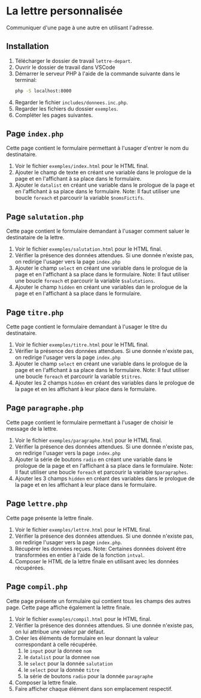 La lettre personnalisée
=======================
Communiquer d'une page à une autre en utilisant l'adresse.

Installation
------------
1. Télécharger le dossier de travail `lettre-depart`.
1. Ouvrir le dossier de travail dans VSCode
1. Démarrer le serveur PHP à l'aide de la commande suivante dans le terminal:
    ```cmd
    php -S localhost:8000
    ```
1. Regarder le fichier `includes/donnees.inc.php`.
1. Regarder les fichiers du dossier `exemples`.
1. Compléter les pages suivantes.

Page `index.php`
----------------
Cette page contient le formulaire permettant à l'usager d'entrer le nom du destinataire.
1. Voir le fichier `exemples/index.html` pour le HTML final.
1. Ajouter le champ de texte en créant une variable dans le prologue de la page et en l'affichant à sa place dans le formulaire.
1. Ajouter le `datalist` en créant une variable dans le prologue de la page et en l'affichant à sa place dans le formulaire. Note: Il faut utiliser une boucle `foreach` et parcourir la variable `$nomsFictifs`.

Page `salutation.php`
---------------------
Cette page contient le formulaire demandant à l'usager comment saluer le destinataire de la lettre.
1. Voir le fichier `exemples/salutation.html` pour le HTML final.
1. Vérifier la présence des données attendues. Si une donnée n'existe pas, on redirige l'usager vers la page `index.php`
1. Ajouter le champ `select` en créant une variable dans le prologue de la page et en l'affichant à sa place dans le formulaire. Note: Il faut utiliser une boucle `foreach` et parcourir la variable `$salutations`.
1. Ajouter le champ `hidden` en créant une variables dan le prologue de la page et en l'affichant à sa place dans le formulaire.

Page `titre.php`
----------------
Cette page contient le formulaire demandant à l'usager le titre du destinataire.
1. Voir le fichier `exemples/titre.html` pour le HTML final.
1. Vérifier la présence des données attendues. Si une donnée n'existe pas, on redirige l'usager vers la page `index.php`
1. Ajouter le champ `select` en créant une variable dans le prologue de la page et en l'affichant à sa place dans le formulaire. Note: Il faut utiliser une boucle `foreach` et parcourir la variable `$titres`.
1. Ajouter les 2 champs `hidden` en créant des variables dans le prologue de la page et en les affichant à leur place dans le formulaire.

Page `paragraphe.php`
---------------------
Cette page contient le formulaire permettant à l'usager de choisir le message de la lettre.
1. Voir le fichier `exemples/paragraphe.html` pour le HTML final.
1. Vérifier la présence des données attendues. Si une donnée n'existe pas, on redirige l'usager vers la page `index.php`
1. Ajouter la série de boutons `radio` en créant une variable dans le prologue de la page et en l'affichant à sa place dans le formulaire. Note: Il faut utiliser une boucle `foreach` et parcourir la variable `$paragraphes`.
1. Ajouter les 3 champs `hidden` en créant des variables dans le prologue de la page et en les affichant à leur place dans le formulaire.

Page `lettre.php`
-----------------
Cette page présente la lettre finale.
1. Voir le fichier `exemples/lettre.html` pour le HTML final.
1. Vérifier la présence des données attendues. Si une donnée n'existe pas, on redirige l'usager vers la page `index.php`.
1. Récupérer les données reçues. Note: Certaines données doivent être transformées en entier à l'aide de la fonction `intval`.
1. Composer le HTML de la lettre finale en utilisant avec les données récupérées.

Page `compil.php`
-----------------
Cette page présente un formulaire qui contient tous les champs des autres page. Cette page affiche également la lettre finale.
1. Voir le fichier `exemples/compil.html` pour le HTML final.
1. Vérifier la présence des données attendues. Si une donnée n'existe pas, on lui attribue une valeur par défaut.
1. Créer les éléments de formulaire en leur donnant la valeur correspondant à celle récupérée.
    1. le `input` pour la donnee `nom`
    1. le `datalist` pour la donnee `nom`
    1. le `select` pour la donnée `salutation`
    1. le `select` pour la donnée `titre`
    1. la série de boutons `radio` pour la donnée `paragraphe`
1. Composer la lettre finale.
1. Faire afficher chaque élément dans son emplacement respectif.